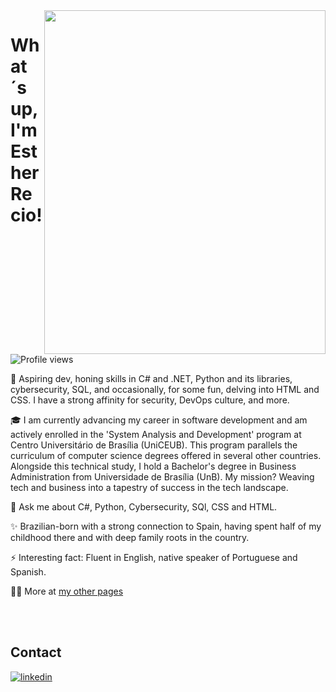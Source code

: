 <img align="right" height="550em" width= "450em" src="https://user-images.githubusercontent.com/118849369/239413267-94ae69d4-a019-4b4b-b1e9-f9d4509937ae.jpg"/>
<h1 align="left">What´s up, I'm Esther Recio!</h1>
<p align="left"> <img src="https://komarev.com/ghpvc/?username=recioes&color=yellow" alt="Profile views" /> </p>

🚀 Aspiring dev, honing skills in C# and .NET, Python and its libraries, cybersecurity, SQL, and occasionally, for some fun, delving into HTML and CSS. I have a strong affinity for security, DevOps culture, and more.

🎓 I am currently advancing my career in software development and am actively enrolled in the 'System Analysis and Development' program at Centro Universitário de Brasília (UniCEUB). This program parallels the curriculum of computer science degrees offered in several other countries. Alongside this technical study, I hold a Bachelor's degree in Business Administration from Universidade de Brasília (UnB). My mission? Weaving tech and business into a tapestry of success in the tech landscape. 

💬 Ask me about C#, Python, Cybersecurity, SQl, CSS and HTML.

✨ Brazilian-born with a strong connection to Spain, having spent half of my childhood there and with deep family roots in the country.

⚡ Interesting fact: Fluent in English, native speaker of Portuguese and Spanish.

👨‍💻 More at [my other pages](https://recioes.github.io/Esther_Recio/)

<!--

<br><br>

## 🛠 &nbsp;Tech Stack

![JavaScript](https://img.shields.io/badge/-JavaScript-05122A?style=flat&logo=javascript)&nbsp;
![HTML](https://img.shields.io/badge/-HTML-05122A?style=flat&logo=HTML5)&nbsp;
![CSS](https://img.shields.io/badge/-CSS-05122A?style=flat&logo=CSS3&logoColor=1572B6)&nbsp;
![Git](https://img.shields.io/badge/-Git-05122A?style=flat&logo=git)&nbsp;
![GitHub](https://img.shields.io/badge/-GitHub-05122A?style=flat&logo=github)&nbsp;
![Visual Studio Code](https://img.shields.io/badge/-Visual%20Studio%20Code-05122A?style=flat&logo=visual-studio-code&logoColor=007ACC)&nbsp;
<br><br>

## ⚙️ &nbsp;GitHub Analytics

<p align="left">
<img width="530em" src="https://github-readme-stats.vercel.app/api?username=recioes&show_icons=true&theme=vision-friendly-dark" alt="Esther's stats"/>
<img width="530em" src="https://github-readme-stats.vercel.app/api/top-langs/?username=recioes&layout=compact&theme=vision-friendly-dark" alt="Esther´s most used languages"/>
</p>
-->

<br><br>

## Contact

<a href="https://www.linkedin.com/in/estherrecio/" target="_blank">
  <img align="center" src="https://img.shields.io/badge/-EstherRecio-05122A?style=flat&logo=linkedin" alt="linkedin"/>
</a>



</p>

<!--


